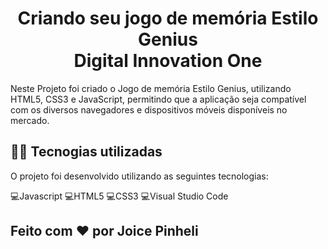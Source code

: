 <h1 align="center">Criando seu jogo de memória Estilo Genius<br>Digital Innovation One</h1>

Neste Projeto foi criado o Jogo de memória Estilo Genius, utilizando HTML5, CSS3 e JavaScript, permitindo que a aplicação seja compatível com os diversos navegadores e dispositivos móveis disponíveis no mercado.

## 👨‍💻️ Tecnogias utilizadas
O projeto foi desenvolvido utilizando as seguintes tecnologias:

💻️Javascript 💻️HTML5 💻️CSS3 💻️Visual Studio Code

## Feito com ❤️ por Joice Pinheli
